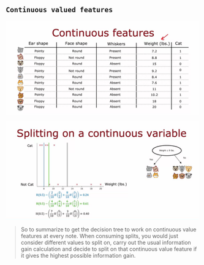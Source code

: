 ## `Continuous valued features`

![Alt text](<ref img/11.png>)

![Alt text](<ref img/12.png>)

> So to summarize to get the decision tree to work on continuous value features at every note. When consuming splits, you would just consider different values to split on, carry out the usual information gain calculation and decide to split on that continuous value feature if it gives the highest possible information gain.